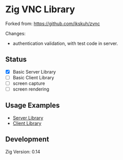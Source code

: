 # Zig VNC Library

Forked from: https://github.com/ikskuh/zvnc

Changes:
 - authentication validation, with test code in server.


## Status

- [x] Basic Server Library
- [ ] Basic Client Library
- [ ] screen capture
- [ ] screen rendering

## Usage Examples

- [Server Library](src/server-main.zig)
- [Client Library](src/client-main.zig)

## Development

Zig Version: 0.14

